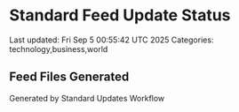 # Standard Feed Update Status
Last updated: Fri Sep  5 00:55:42 UTC 2025
Categories: technology,business,world

## Feed Files Generated

Generated by Standard Updates Workflow
